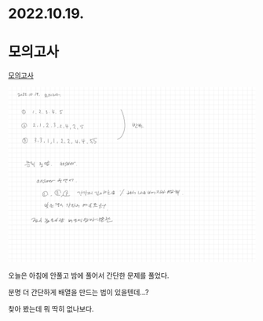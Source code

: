 # 2022.10.19.

# 모의고사

[모의고사](https://school.programmers.co.kr/learn/courses/30/lessons/42840)

![](TIL-68.jpg)

오늘은 아침에 안풀고 밤에 풀어서 간단한 문제를 풀었다.

분명 더 간단하게 배열을 만드는 법이 있을텐데...?

찾아 봤는데 뭐 딱히 없나보다.

